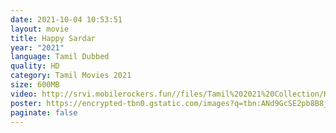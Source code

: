 ```yaml
---
date: 2021-10-04 10:53:51
layout: movie
title: Happy Sardar
year: "2021"
language: Tamil Dubbed
quality: HD
category: Tamil Movies 2021
size: 600MB
video: http://srvi.mobilerockers.fun//files/Tamil%202021%20Collection/Happy%20Sardar%20(2021)/Happy%20Sardar%20(2021)%20Full%20Movies/Happy%20Sardar%20(2021)%20HDRip/Happy%20Sardar%20(2021)%20HDRip%20Single%20Part.mp4
poster: https://encrypted-tbn0.gstatic.com/images?q=tbn:ANd9GcSE2pb8B8jpjYAdYHmjHscy7Ob0BKJYtf1ZSw&usqp=CAU
paginate: false
---
```

